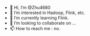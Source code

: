 - 👋 Hi, I’m @Zhu4680
- 👀 I’m interested in Hadoop, Flink, etc.
- 🌱 I’m currently learning Flink.
- 💞️ I’m looking to collaborate on ...
- 📫 How to reach me : no.

<!---
Zhu4680/Zhu4680 is a ✨ special ✨ repository because its `README.md` (this file) appears on your GitHub profile.
You can click the Preview link to take a look at your changes.
--->
